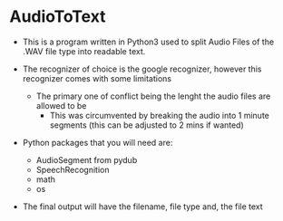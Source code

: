 # AudioToText
* This is a program written in Python3 used to split Audio Files of the .WAV file type into readable text.
* The recognizer of choice is the google recognizer, however this recognizer comes with some limitations
  * The primary one of conflict being the lenght the audio files are allowed to be
    * This was circumvented by breaking the audio into 1 minute segments (this can be adjusted to 2 mins if wanted)

* Python packages that you will need are:
  * AudioSegment from pydub
  * SpeechRecognition
  * math
  * os

* The final output will have the filename, file type and, the file text
